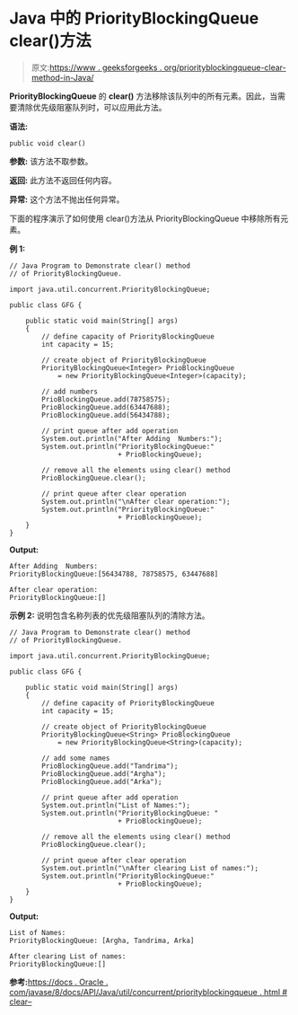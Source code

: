 # Java 中的 PriorityBlockingQueue clear()方法

> 原文:[https://www . geeksforgeeks . org/priorityblockingqueue-clear-method-in-Java/](https://www.geeksforgeeks.org/priorityblockingqueue-clear-method-in-java/)

**PriorityBlockingQueue** 的 **clear()** 方法移除该队列中的所有元素。因此，当需要清除优先级阻塞队列时，可以应用此方法。

**语法:**

```
public void clear()
```

**参数:**
该方法不取参数。

**返回:**
此方法不返回任何内容。

**异常:**
这个方法不抛出任何异常。

下面的程序演示了如何使用 clear()方法从 PriorityBlockingQueue 中移除所有元素。

**例 1:**

```
// Java Program to Demonstrate clear() method
// of PriorityBlockingQueue.

import java.util.concurrent.PriorityBlockingQueue;

public class GFG {

    public static void main(String[] args)
    {
        // define capacity of PriorityBlockingQueue
        int capacity = 15;

        // create object of PriorityBlockingQueue
        PriorityBlockingQueue<Integer> PrioBlockingQueue
            = new PriorityBlockingQueue<Integer>(capacity);

        // add numbers
        PrioBlockingQueue.add(78758575);
        PrioBlockingQueue.add(63447688);
        PrioBlockingQueue.add(56434788);

        // print queue after add operation
        System.out.println("After Adding  Numbers:");
        System.out.println("PriorityBlockingQueue:"
                           + PrioBlockingQueue);

        // remove all the elements using clear() method
        PrioBlockingQueue.clear();

        // print queue after clear operation
        System.out.println("\nAfter clear operation:");
        System.out.println("PriorityBlockingQueue:"
                           + PrioBlockingQueue);
    }
}
```

**Output:**

```
After Adding  Numbers:
PriorityBlockingQueue:[56434788, 78758575, 63447688]

After clear operation:
PriorityBlockingQueue:[]

```

**示例 2:** 说明包含名称列表的优先级阻塞队列的清除方法。

```
// Java Program to Demonstrate clear() method
// of PriorityBlockingQueue.

import java.util.concurrent.PriorityBlockingQueue;

public class GFG {

    public static void main(String[] args)
    {
        // define capacity of PriorityBlockingQueue
        int capacity = 15;

        // create object of PriorityBlockingQueue
        PriorityBlockingQueue<String> PrioBlockingQueue
            = new PriorityBlockingQueue<String>(capacity);

        // add some names
        PrioBlockingQueue.add("Tandrima");
        PrioBlockingQueue.add("Argha");
        PrioBlockingQueue.add("Arka");

        // print queue after add operation
        System.out.println("List of Names:");
        System.out.println("PriorityBlockingQueue: "
                           + PrioBlockingQueue);

        // remove all the elements using clear() method
        PrioBlockingQueue.clear();

        // print queue after clear operation
        System.out.println("\nAfter clearing List of names:");
        System.out.println("PriorityBlockingQueue:"
                           + PrioBlockingQueue);
    }
}
```

**Output:**

```
List of Names:
PriorityBlockingQueue: [Argha, Tandrima, Arka]

After clearing List of names:
PriorityBlockingQueue:[]

```

**参考:**[https://docs . Oracle . com/javase/8/docs/API/Java/util/concurrent/priorityblockingqueue . html # clear–](https://docs.oracle.com/javase/8/docs/api/java/util/concurrent/PriorityBlockingQueue.html#clear--)